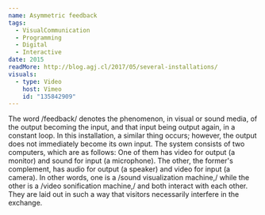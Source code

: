 ```yaml
---
name: Asymmetric feedback
tags:
  - VisualCommunication
  - Programming
  - Digital
  - Interactive
date: 2015
readMore: http://blog.agj.cl/2017/05/several-installations/
visuals:
  - type: Video
    host: Vimeo
    id: "135842909"
---
```



The word /feedback/ denotes the phenomenon, in visual or sound media, of the output becoming the input, and that input being output again, in a constant loop. In this installation, a similar thing occurs; however, the output does not immediately become its own input. The system consists of two computers, which are as follows: One of them has video for output (a monitor) and sound for input (a microphone). The other, the former's complement, has audio for output (a speaker) and video for input (a camera). In other words, one is a /sound visualization machine,/ while the other is a /video sonification machine,/ and both interact with each other. They are laid out in such a way that visitors necessarily interfere in the exchange.
